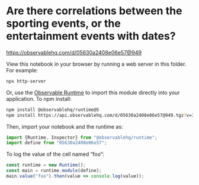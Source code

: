 # Are there correlations between the sporting events, or the entertainment events with dates?

https://observablehq.com/d/05630a2408e06e57@949

View this notebook in your browser by running a web server in this folder. For
example:

~~~sh
npx http-server
~~~

Or, use the [Observable Runtime](https://github.com/observablehq/runtime) to
import this module directly into your application. To npm install:

~~~sh
npm install @observablehq/runtime@5
npm install https://api.observablehq.com/d/05630a2408e06e57@949.tgz?v=3
~~~

Then, import your notebook and the runtime as:

~~~js
import {Runtime, Inspector} from "@observablehq/runtime";
import define from "05630a2408e06e57";
~~~

To log the value of the cell named “foo”:

~~~js
const runtime = new Runtime();
const main = runtime.module(define);
main.value("foo").then(value => console.log(value));
~~~
